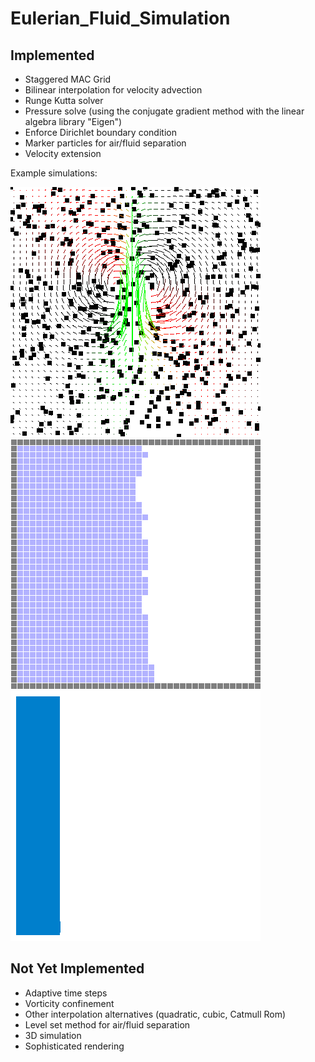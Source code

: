 # Eulerian_Fluid_Simulation

## Implemented
* Staggered MAC Grid
* Bilinear interpolation for velocity advection
* Runge Kutta solver
* Pressure solve (using the conjugate gradient method with the linear algebra library "Eigen")
* Enforce Dirichlet boundary condition
* Marker particles for air/fluid separation
* Velocity extension

Example simulations:

![](images/fluid.gif "Fluid Simulation") ![](images/water.gif "Water Simulation")
![](images/water_particles.gif "Water Simulation With Marker Particles")

## Not Yet Implemented
* Adaptive time steps
* Vorticity confinement
* Other interpolation alternatives (quadratic, cubic, Catmull Rom)
* Level set method for air/fluid separation
* 3D simulation
* Sophisticated rendering